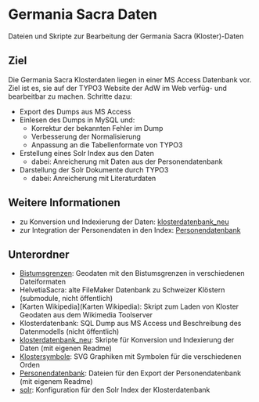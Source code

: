 # Germania Sacra Daten
Dateien und Skripte zur Bearbeitung der Germania Sacra (Kloster)-Daten


## Ziel
Die Germania Sacra Klosterdaten liegen in einer MS Access Datenbank vor. Ziel ist es, sie auf der TYPO3 Website der AdW im Web verfüg- und bearbeitbar zu machen. Schritte dazu:

* Export des Dumps aus MS Access
* Einlesen des Dumps in MySQL und:
	* Korrektur der bekannten Fehler im Dump
	* Verbesserung der Normalisierung
	* Anpassung an die Tabellenformate von TYPO3
* Erstellung eines Solr Index aus den Daten
	* dabei: Anreicherung mit Daten aus der Personendatenbank
* Darstellung der Solr Dokumente durch TYPO3
	* dabei: Anreicherung mit Literaturdaten


## Weitere Informationen
* zu Konversion und Indexierung der Daten: [klosterdatenbank_neu](klosterdatenbank_neu)
* zur Integration der Personendaten in den Index: [Personendatenbank](Personendatenbank)


## Unterordner
* [Bistumsgrenzen](Bistumsgrenzen): Geodaten mit den Bistumsgrenzen in verschiedenen Dateiformaten
* HelvetiaSacra: alte FileMaker Datenbank zu Schweizer Klöstern (submodule, nicht öffentlich)
* [Karten Wikipedia](Karten Wikipedia): Skript zum Laden von Kloster Geodaten aus dem Wikimedia Toolserver
* Klosterdatenbank: SQL Dump aus MS Access und Beschreibung des Datenmodells (nicht öffentlich)
* [klosterdatenbank_neu](klosterdatenbank_neu): Skripte für Konversion und Indexierung der Daten (mit eigenen Readme)
* [Klostersymbole](Klostersymbole): SVG Graphiken mit Symbolen für die verschiedenen Orden
* [Personendatenbank](Personendatenbank): Dateien für den Export der Personendatenbank (mit eigenem Readme)
* [solr](solr): Konfiguration für den Solr Index der Klosterdatenbank